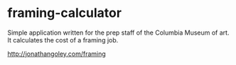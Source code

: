 framing-calculator
==================

Simple application written for the prep staff of the Columbia Museum of art.
It calculates the cost of a framing job.

http://jonathangoley.com/framing
